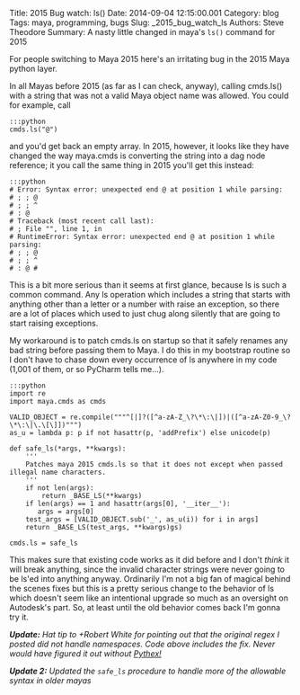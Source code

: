 Title: 2015 Bug watch: ls()
Date: 2014-09-04 12:15:00.001
Category: blog
Tags: maya, programming, bugs
Slug: _2015_bug_watch_ls
Authors: Steve Theodore
Summary: A nasty little changed in maya's `ls()` command for 2015

For people switching to Maya 2015 here's an irritating bug in the 2015 Maya python layer.  
  
In all Mayas before 2015 (as far as I can check, anyway), calling cmds.ls() with a string that was not a valid Maya object name was allowed. You could for example, call  
    
    
    :::python  
    cmds.ls("@")  
    

  
and you'd get back an empty array. In 2015, however, it looks like they have changed the way maya.cmds is converting the string into a dag node reference; it you call the same thing in 2015 you'll get this instead:  
  
    :::python  
    # Error: Syntax error: unexpected end @ at position 1 while parsing:  
    # ; ; @  
    # ; ; ^  
    # : @  
    # Traceback (most recent call last):  
    # ; File "", line 1, in   
    # RuntimeError: Syntax error: unexpected end @ at position 1 while parsing:  
    # ; ; @  
    # ; ; ^  
    # : @ #  
    

  
  
This is a bit more serious than it seems at first glance, because ls is such a common command. Any ls operation which includes a string that starts with anything other than a letter or a number with raise an exception, so there are a lot of places which used to just chug along silently that are going to start raising exceptions.  
  
My workaround is to patch cmds.ls on startup so that it safely renames any bad string before passing them to Maya.  I do this in my bootstrap routine so I don't have to chase down every occurrence of ls anywhere in my code  (1,001 of them, or so PyCharm tells me...).  
  
    
    :::python
    import re  
    import maya.cmds as cmds  
      
    VALID_OBJECT = re.compile("""^[|]?([^a-zA-Z_\?\*\:\|])|([^a-zA-Z0-9_\?\*\:\|\.\[\]])""")  
    as_u = lambda p: p if not hasattr(p, 'addPrefix') else unicode(p)  
      
    def safe_ls(*args, **kwargs):  
        '''  
        Patches maya 2015 cmds.ls so that it does not except when passed illegal name characters.  
        '''  
        if not len(args):  
            return _BASE_LS(**kwargs)  
        if len(args) == 1 and hasattr(args[0], '__iter__'):  
           args = args[0]  
        test_args = [VALID_OBJECT.sub('_', as_u(i)) for i in args]  
        return _BASE_LS(test_args, **kwargs)gs)  
      
    cmds.ls = safe_ls  
    

  
This makes sure that existing code works as it did before and I don't _think_ it will break anything, since the invalid character strings were never going to be ls'ed into anything anyway.  Ordinarily I'm not a big fan of magical behind the scenes fixes but this is a pretty serious change to the behavior of ls which doesn't seem like an intentional upgrade so much as an oversight on Autodesk's part. So, at least until the old behavior comes back I'm gonna try it.  
  
_**Update:** Hat tip to +Robert White for pointing out that the original regex I posted did not handle namespaces. Code above includes the fix.  Never would have figured it out without [Pythex!](https://pythex.org/)_  
  
_**Update 2:** Updated the `safe_ls` procedure to handle more of the allowable syntax in older mayas_  
  


